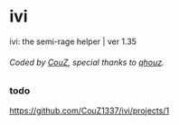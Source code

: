 # ivi
ivi: the semi-rage helper | ver 1.35
###### Coded by [CouZ](https://legendware.pw/members/couz.34/ "legendware forum account"), special thanks to [qhouz](https://legendware.pw/members/qhouz.34156// "legendware forum account").
### todo
https://github.com/CouZ1337/ivi/projects/1
